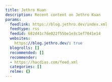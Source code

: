 ```yaml
---
title: Jethro Kuan
description: Recent content on Jethro Kuan
params:
  feedlink: https://blog.jethro.dev/index.xml
  feedtype: rss
  feedid: 682d41c7de022f55be1e3c1ef7041e14
  websites:
    https://blog.jethro.dev/: true
  blogrolls: []
  recommended: []
  recommender:
  - https://hacdias.com/feed.xml
  categories: []
  relme: {}
---
```

